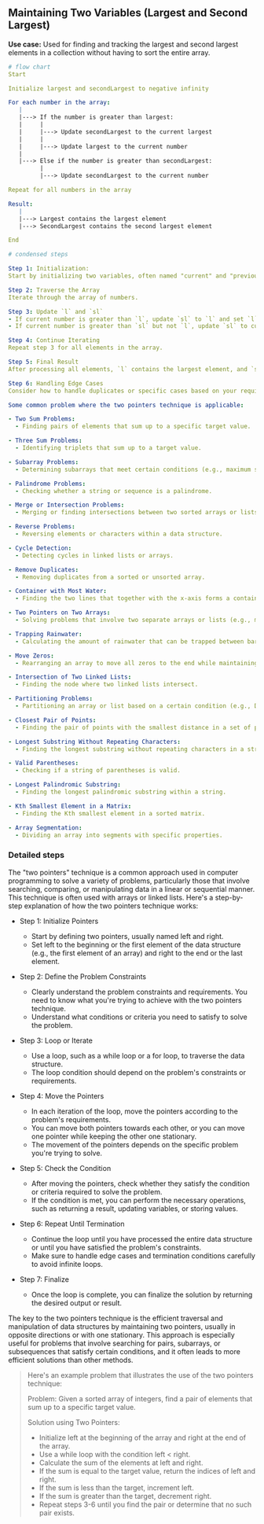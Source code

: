 ## Maintaining Two Variables (Largest and Second Largest)

**Use case:** Used for finding and tracking the largest and second largest elements in a collection without having to sort the entire array.

```yaml
# flow chart
Start

Initialize largest and secondLargest to negative infinity

For each number in the array:
   |
   |---> If the number is greater than largest:
   |     |
   |     |---> Update secondLargest to the current largest
   |     |
   |     |---> Update largest to the current number
   |
   |---> Else if the number is greater than secondLargest:
         |
         |---> Update secondLargest to the current number

Repeat for all numbers in the array

Result: 
   |
   |---> Largest contains the largest element
   |---> SecondLargest contains the second largest element

End
```

```yaml
# condensed steps

Step 1: Initialization:
Start by initializing two variables, often named "current" and "previous."

Step 2: Traverse the Array
Iterate through the array of numbers.

Step 3: Update `l` and `sl`
- If current number is greater than `l`, update `sl` to `l` and set `l` to current number.
- If current number is greater than `sl` but not `l`, update `sl` to current number.

Step 4: Continue Iterating
Repeat step 3 for all elements in the array.

Step 5: Final Result
After processing all elements, `l` contains the largest element, and `sl` contains the second largest element.

Step 6: Handling Edge Cases
Consider how to handle duplicates or specific cases based on your requirements.
```

```yaml
Some common problem where the two pointers technique is applicable:

- Two Sum Problems:
  - Finding pairs of elements that sum up to a specific target value.

- Three Sum Problems:
  - Identifying triplets that sum up to a target value.

- Subarray Problems:
  - Determining subarrays that meet certain conditions (e.g., maximum sum subarray).

- Palindrome Problems:
  - Checking whether a string or sequence is a palindrome.

- Merge or Intersection Problems:
  - Merging or finding intersections between two sorted arrays or lists.

- Reverse Problems:
  - Reversing elements or characters within a data structure.

- Cycle Detection:
  - Detecting cycles in linked lists or arrays.

- Remove Duplicates:
  - Removing duplicates from a sorted or unsorted array.

- Container with Most Water:
  - Finding the two lines that together with the x-axis forms a container that contains the most water.

- Two Pointers on Two Arrays:
  - Solving problems that involve two separate arrays or lists (e.g., merging two sorted arrays).

- Trapping Rainwater:
  - Calculating the amount of rainwater that can be trapped between bars.

- Move Zeros:
  - Rearranging an array to move all zeros to the end while maintaining relative order of non-zero elements.

- Intersection of Two Linked Lists:
  - Finding the node where two linked lists intersect.

- Partitioning Problems:
  - Partitioning an array or list based on a certain condition (e.g., Dutch National Flag problem).

- Closest Pair of Points:
  - Finding the pair of points with the smallest distance in a set of points.

- Longest Substring Without Repeating Characters:
  - Finding the longest substring without repeating characters in a string.

- Valid Parentheses:
  - Checking if a string of parentheses is valid.

- Longest Palindromic Substring:
  - Finding the longest palindromic substring within a string.

- Kth Smallest Element in a Matrix:
  - Finding the Kth smallest element in a sorted matrix.

- Array Segmentation:
  - Dividing an array into segments with specific properties.
```

### Detailed steps

The "two pointers" technique is a common approach used in computer programming to solve a variety of problems, particularly those that involve searching, comparing, or manipulating data in a linear or sequential manner. This technique is often used with arrays or linked lists. Here's a step-by-step explanation of how the two pointers technique works:

- Step 1: Initialize Pointers
    - Start by defining two pointers, usually named left and right.
    - Set left to the beginning or the first element of the data structure (e.g., the first element of an array) and right to the end or the last element.

- Step 2: Define the Problem Constraints
    - Clearly understand the problem constraints and requirements. You need to know what you're trying to achieve with the two pointers technique.
    - Understand what conditions or criteria you need to satisfy to solve the problem.

- Step 3: Loop or Iterate
    - Use a loop, such as a while loop or a for loop, to traverse the data structure.
    - The loop condition should depend on the problem's constraints or requirements.

- Step 4: Move the Pointers
    - In each iteration of the loop, move the pointers according to the problem's requirements.
    - You can move both pointers towards each other, or you can move one pointer while keeping the other one stationary.
    - The movement of the pointers depends on the specific problem you're trying to solve.

- Step 5: Check the Condition
    - After moving the pointers, check whether they satisfy the condition or criteria required to solve the problem.
    - If the condition is met, you can perform the necessary operations, such as returning a result, updating variables, or storing values.

- Step 6: Repeat Until Termination
    - Continue the loop until you have processed the entire data structure or until you have satisfied the problem's constraints.
    - Make sure to handle edge cases and termination conditions carefully to avoid infinite loops.

- Step 7: Finalize
    - Once the loop is complete, you can finalize the solution by returning the desired output or result.

The key to the two pointers technique is the efficient traversal and manipulation of data structures by maintaining two pointers, usually in opposite directions or with one stationary. This approach is especially useful for problems that involve searching for pairs, subarrays, or subsequences that satisfy certain conditions, and it often leads to more efficient solutions than other methods.

> Here's an example problem that illustrates the use of the two pointers technique:
> 
> Problem: Given a sorted array of integers, find a pair of elements that sum up to a specific target value.
> 
> Solution using Two Pointers:
> 
> - Initialize left at the beginning of the array and right at the end of the array.
> - Use a while loop with the condition left < right.
> - Calculate the sum of the elements at left and right.
> - If the sum is equal to the target value, return the indices of left and right.
> - If the sum is less than the target, increment left.
> - If the sum is greater than the target, decrement right.
> - Repeat steps 3-6 until you find the pair or determine that no such pair exists.
